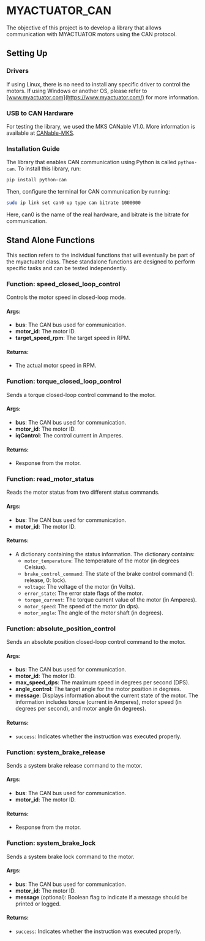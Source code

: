 # MYACTUATOR_CAN
The objective of this project is to develop a library that allows communication with MYACTUATOR motors using the CAN protocol.

## Setting Up 

### Drivers
If using Linux, there is no need to install any specific driver to control the motors. If using Windows or another OS, please refer to [www.myactuator.com](https://www.myactuator.com/) for more information.

### USB to CAN Hardware
For testing the library, we used the MKS CANable V1.0. More information is available at [CANable-MKS](https://github.com/makerbase-mks/CANable-MKS/tree/main).

### Installation Guide

The library that enables CAN communication using Python is called `python-can`. To install this library, run:
```bash
pip install python-can
```
Then, configure the terminal for CAN communication by running:
```bash
sudo ip link set can0 up type can bitrate 1000000
```
Here, can0 is the name of the real hardware, and bitrate is the bitrate for communication.

## Stand Alone Functions
This section refers to the individual functions that will eventually be part of the myactuator class. These standalone functions are designed to perform specific tasks and can be tested independently.

### Function: speed_closed_loop_control

Controls the motor speed in closed-loop mode.

#### Args:
- **bus**: The CAN bus used for communication.
- **motor_id**: The motor ID.
- **target_speed_rpm**: The target speed in RPM.

#### Returns:
- The actual motor speed in RPM.

### Function: torque_closed_loop_control

Sends a torque closed-loop control command to the motor.

#### Args:
- **bus**: The CAN bus used for communication.
- **motor_id**: The motor ID.
- **iqControl**: The control current in Amperes.

#### Returns:
- Response from the motor.

### Function: read_motor_status

Reads the motor status from two different status commands.

#### Args:
- **bus**: The CAN bus used for communication.
- **motor_id**: The motor ID.

#### Returns:
- A dictionary containing the status information. The dictionary contains:
    - `motor_temperature`: The temperature of the motor (in degrees Celsius).
    - `brake_control_command`: The state of the brake control command (1: release, 0: lock).
    - `voltage`: The voltage of the motor (in Volts).
    - `error_state`: The error state flags of the motor.
    - `torque_current`: The torque current value of the motor (in Amperes).
    - `motor_speed`: The speed of the motor (in dps).
    - `motor_angle`: The angle of the motor shaft (in degrees).

### Function: absolute_position_control

Sends an absolute position closed-loop control command to the motor.

#### Args:
- **bus**: The CAN bus used for communication.
- **motor_id**: The motor ID.
- **max_speed_dps**: The maximum speed in degrees per second (DPS).
- **angle_control**: The target angle for the motor position in degrees.
- **message**: Displays information about the current state of the motor. The information includes torque (current in Amperes), motor speed (in degrees per second), and motor angle (in degrees).

#### Returns:
- `success`: Indicates whether the instruction was executed properly.

### Function: system_brake_release

Sends a system brake release command to the motor.

#### Args:
- **bus**: The CAN bus used for communication.
- **motor_id**: The motor ID.

#### Returns:
- Response from the motor.

### Function: system_brake_lock

Sends a system brake lock command to the motor.

#### Args:
- **bus**: The CAN bus used for communication.
- **motor_id**: The motor ID.
- **message** (optional): Boolean flag to indicate if a message should be printed or logged.

#### Returns:
- `success`: Indicates whether the instruction was executed properly.



